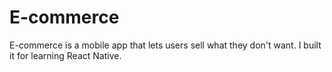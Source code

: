 # E-commerce
E-commerce is a mobile app that lets users sell what they don't want. I built it for learning React Native.
